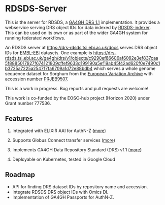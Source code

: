 # RDSDS-Server

This is the server for RDSDS, a [GA4GH DRS 1.1](https://ga4gh.github.io/data-repository-service-schemas/preview/release/drs-1.1.0/docs/) implementation. It provides a webservice serving DRS object IDs for data indexed by [RDSDS-indexer](https://github.com/EMBL-EBI-TSI/RDSDS-Indexer). This can be used on its own or as part of the wider GA4GH system for running federated workflows.

An RDSDS server at https://drs-rdsds.tsi.ebi.ac.uk/docs serves DRS object IDs for [EMBL-EBI](http://ebi.ac.uk) datasets. One example is https://drs-rdsds.tsi.ebi.ac.uk/ga4gh/drs/v1/objects/c9290ef86606af6092e3ef837caa5f8885017927f674121809cffef9633d199190a5ef19ab45f42ad620f0e7490c1b3725a7225a254717fa6709a1d72e88bdb4 which serves a whole genome sequence dataset for Sorghum from the [European Variation Archive](https://www.ebi.ac.uk/eva/) with accession number [PRJEB9507](https://www.omicsdi.org/dataset/eva/PRJEB9507).

This is a work in progress. Bug reports and pull requests are welcome!

This work is co-funded by the EOSC-hub project (Horizon 2020) under  Grant number 777536.

## Features

1.  Integrated with ELIXIR AAI for AuthN-Z ([more](https://elixir-europe.org/services/compute/aai))
    
2.  Supports Globus Connect transfer services ([more](https://www.globus.org/))
    
3.  Implements GA4GH Data Repository Standard (DRS) v1.1 ([more](https://github.com/ga4gh/data-repository-service-schemas))
    
4.  Deployable on Kubernetes, tested in Google Cloud

## Roadmap

* API for finding DRS dataset IDs by repository name and accession.
* Integrate RDSDS DRS object IDs with Omics DI.
* Implementation of GA4GH Passports for AuthN-Z.
